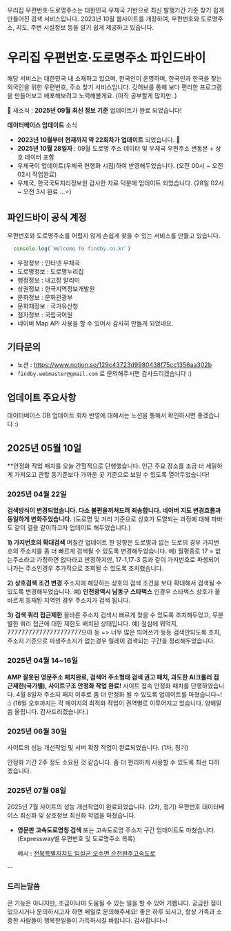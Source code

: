 우리집 우편번호·도로명주소는 대한민국 우체국 기반으로 최신 발행기간 기준 찾기 쉽게 만들어진 검색 서비스입니다.
2023년 10월 웹사이트를 개장하여, 우편번호와 도로명주소, 지도, 주변 시설정보 등을 알기 쉽게 제공하고 있습니다.

# 우리집 우편번호·도로명주소 파인드바이

해당 서비스는 대한민국 내 소재하고 있으며, 한국인이 운영하며, 한국인과 한국을 찾는 외국인을 위한 우편번호, 주소 찾기 서비스입니다.
깃허브를 통해 보다 편리한 프로그램을 만들어보고 배포해보려고 노력해볼게요. (아직 공부할게 많지만..)  

🎈 새소식 : **2025년 09월 최신 정보 기준** 업데이트가 완료 되었습니다!

**데이터베이스 업데이트** 소식

- **2023년 10월부터 현재까지 약 22회차가 업데이트** 되었습니다. 🎉
- **2025년 10월 28일자** : 09월 도로명 주소 데이터 및 우체국 우편주소 변동본 + 상호 데이터 포함
- 우체국이 업데이트(우체국 현행화 시점)하여 반영해두었습니다. (오전 00시 ~ 오전 02시 작업완료)
- 우체국, 한국국토지리정보원 감사한 자료 덕분에 업데이트 되었습니다. (28일 02시 ~ 오전 3시 완료 …⭐)

## 파인드바이 공식 계정

우편번호와 도로명주소를 어렵지 않게 손쉽게 찾을 수 있는 서비스를 만들고 있습니다.

```js
  console.log(`Welcome To findby.co.kr`)
```

* 우정정보 : 인터넷 우체국
* 도로명정보 : 도로명누리집
* 행정정보 : 내고장 알리미
* 상권정보 : 한국지역정보개발원
* 문화정보 : 문화관광부
* 문화재정보 : 국가유산청
* 점자정보 : 국립국어원
* 네이버 Map API 사용을 할 수 있어서 감사히 만들게 되었네요.

## 기타문의
* 노션 : https://www.notion.so/129c43723d9980438f75cc1356aa302b
* `findby.webmaster@gmail.com` 로 문의해주시면 감사드리겠습니다 :)

## 업데이트 주요사항

데이터베이스 DB 업데이트 회차 반영에 대해서는 노션을 통해서 확인하시면 좋겠습니다 :)

## 2025년 05월 10일
**안정화 작업 패치를 오늘 간헐적으로 단행했습니다. 인근 주요 장소를 조금 더 세밀하게 가져오고 관할 동기준보다 가까운 곳 기준으로 보일 수 있도록 열어두었습니다!

### 2025년 04월 22일
**검색방식이 변경되었습니다. 다소 불편을끼쳐드려 죄송합니다. 네이버 지도 변경흐름과 동일하게 변화주었습니다.**
(도로명 및 거리 기준으로 상호가 도열되는 과정에 대해 파바도 같이 결을 같이하고자 업데이트 해두었습니다.)

**1) 가지번호의 확대검색**
며칠간 업데이트 한 방향은 도로명과 없는 도로의 경우 가지번호의 주소지를 좀 더 빠르게 검색될 수 있도록 변경해두었습니다.
예) 월평중로 17 = 없는주소라고 가정하면 없다라고 판정하지만, 17-1,17-3 등과 같이 가지번호로 파생되어 나가는 주소인경우 추가적으로 조회될 수 있도록 조치했습니다.

**2) 상호검색 조건 변경**
주소지에 해당하는 상호의 검색 조건을 보다 확대해서 검색될 수 있도록 변경해두었습니다.
예) **인천광역시 남동구 스타벅스** 인경우 스타벅스 상호가 올바르게 등재된 지역인 경우 주소지가 검색 됩니다.

**3) 검색 쿼리 접근제한**
올바른 주소지 검색시 빠르게 찾을 수 있도록 조치해두었고, 무분별한 쿼리 접근에 대한 제한도 배치된 상태입니다.
예) 점심에 뭐먹지, 777777777777777777777으아 등 => 너무 많은 띄어쓰기 등등 검색안되도록 조치, 주소지 기준으로 파생주소지가 없는경우 릴레이 검색되는 구간을 정리해두었습니다.


### 2025년 04월 14~16일
**AMP 잘못된 영문주소 패치완료, 검색어 주소형태 검색 권고 패치, 과도한 AI크롤러 접근제한(국가별), 사이트구조 안정화 작업 완료!**
사이트 접속 안정화 패치를 단행하였습니다. 4월 8일자 주소지 패치 이후로 좀 더 안정화 될 수 있도록 업데이트를 마쳤습니다~! :)
(16일 오후까지는 각 페이지의 최적화 작업이 권역별로 이루어지고 있습니다. 양해말씀 올립니다. 감사드리겠습니다.)

### 2025년 06월 30일
사이트의 성능 개선작업 및 서버 확장 작업이 완료되었습니다. (1차, 정기)

안정화 기간 2주 정도 소요된 것 같습니다. 좀 더 편리하게 사용할 수 있도록 최선 다하겠습니다.

### 2025년 07월 08일
2025년 7월 사이트의 성능 개선작업이 완료되었습니다. (2차, 정기)
우편번호 데이터베이스 최신화 및 상호정보 최신화 작업을 마쳤습니다.
- **영문판 고속도로명칭 검색** 또는 고속도로명 주소지 구간 업데이트도 마쳤습니다. (Expressway별 우편번호 및 도로명주소 목록)

  예시 : [전북특별자치도 임실군 오수면 순천완주고속도로](https://en.findby.co.kr/search?q=Suncheon%20Wanju%20Expressway,%20Osu-myeon,%20Imsil-gun,%20Jeonbuk-do)
  
--

### 드리는말씀

큰 기능은 아니지만, 조금이나마 도움될 수 있는 일을 할 수 있어 기쁩니다.
궁금한 점이 있으시거나 문의하시고자 하면 메일로 문의해주세요!
좋은 하루 되시고, 항상 가족과 소중한 사람들이 행복한일들이 가득하시길 바랍니다. 감사합니다~!
